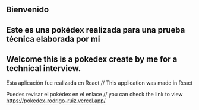 ## Bienvenido

## Este es una pokédex realizada para una prueba técnica elaborada por mi 

## Welcome this is a pokedex create by me for a technical interview. 

Esta aplicación fue realizada en React // This application was made in React

Puedes revisar el pokédex en el enlace // you can check the link to view 
https://pokedex-rodrigo-ruiz.vercel.app/
